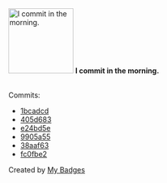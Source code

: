 <img src="https://github.com/my-badges/my-badges/blob/master/src/all-badges/time-of-commit/morning-commits.png?raw=true" alt="I commit in the morning." title="I commit in the morning." width="128">
<strong>I commit in the morning.</strong>
<br><br>

Commits:

- <a href="https://github.com/AfzalSabbir/afzalsabbir.github.io/commit/1bcadcd48c5da6a5a2597c25fbe247cb949513b1">1bcadcd</a>
- <a href="https://github.com/AfzalSabbir/afzalsabbir.github.io/commit/405d68308055c706657cb2c13f3f0e4c869f48e3">405d683</a>
- <a href="https://github.com/AfzalSabbir/afzalsabbir.github.io/commit/e24bd5e1a74739701a5d143f620a0e87ec173d0d">e24bd5e</a>
- <a href="https://github.com/AfzalSabbir/AfzalSabbir/commit/9905a5598bcf0d594df65f27c19255c34741fdfd">9905a55</a>
- <a href="https://github.com/AfzalSabbir/slug-generator/commit/38aaf636095f1f97fe1274df77908e601ec9c66e">38aaf63</a>
- <a href="https://github.com/AfzalSabbir/PermissionManager/commit/fc0fbe26b6ed264abcf83573b20a02138e668b2d">fc0fbe2</a>


Created by <a href="https://github.com/my-badges/my-badges">My Badges</a>